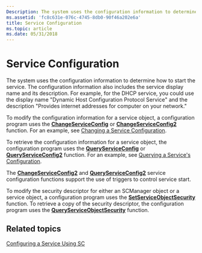 ```yaml
---
Description: The system uses the configuration information to determine how to start the service.
ms.assetid: 'fc8c631e-076c-4745-8db0-90f46a202e6a'
title: Service Configuration
ms.topic: article
ms.date: 05/31/2018
---
```


# Service Configuration

The system uses the configuration information to determine how to start the service. The configuration information also includes the service display name and its description. For example, for the DHCP service, you could use the display name "Dynamic Host Configuration Protocol Service" and the description "Provides internet addresses for computer on your network."

To modify the configuration information for a service object, a configuration program uses the [**ChangeServiceConfig**](/windows/desktop/api/Winsvc/nf-winsvc-changeserviceconfiga) or [**ChangeServiceConfig2**](/windows/desktop/api/Winsvc/nf-winsvc-changeserviceconfig2a) function. For an example, see [Changing a Service Configuration](changing-a-service-configuration.md).

To retrieve the configuration information for a service object, the configuration program uses the [**QueryServiceConfig**](/windows/desktop/api/Winsvc/nf-winsvc-queryserviceconfiga) or [**QueryServiceConfig2**](/windows/desktop/api/Winsvc/nf-winsvc-queryserviceconfig2a) function. For an example, see [Querying a Service's Configuration](querying-a-service-s-configuration.md).

The [**ChangeServiceConfig2**](/windows/desktop/api/Winsvc/nf-winsvc-changeserviceconfig2a) and [**QueryServiceConfig2**](/windows/desktop/api/Winsvc/nf-winsvc-queryserviceconfig2a) service configuration functions support the use of triggers to control service start.

To modify the security descriptor for either an SCManager object or a service object, a configuration program uses the [**SetServiceObjectSecurity**](https://docs.microsoft.com/windows/desktop/api/winsvc/nf-winsvc-setserviceobjectsecurity) function. To retrieve a copy of the security descriptor, the configuration program uses the [**QueryServiceObjectSecurity**](https://docs.microsoft.com/windows/desktop/api/winsvc/nf-winsvc-queryserviceobjectsecurity) function.

## Related topics

<dl> <dt>

[Configuring a Service Using SC](configuring-a-service-using-sc.md)
</dt> </dl>

 

 



